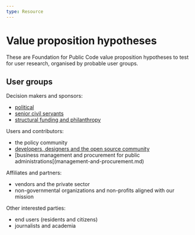 ```yaml
---
type: Resource
---
```


# Value proposition hypotheses

These are Foundation for Public Code value proposition hypotheses to test for user research, organised by probable user groups.

## User groups

Decision makers and sponsors:

* [political](political.md)
* [senior civil servants](senior-civil-servants.md)
* [structural funding and philanthropy](structural-funding-philanthropy.md)

Users and contributors:

* the policy community
* [developers, designers and the open source community](developers-and-designers.md)
* [business management and procurement for public administrations[(management-and-procurement.md)

Affiliates and partners:

* vendors and the private sector
* non-governmental organizations and non-profits aligned with our mission

Other interested parties:

* end users (residents and citizens)
* journalists and academia

